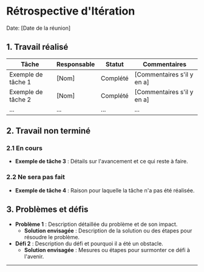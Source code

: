 # Rétrospective d'Itération

Date: [Date de la réunion]

## 1. Travail réalisé

| Tâche | Responsable | Statut | Commentaires |
|-------|-------------|--------|--------------|
| Exemple de tâche 1 | [Nom] | Complété | [Commentaires s'il y en a] |
| Exemple de tâche 2 | [Nom] | Complété | [Commentaires s'il y en a] |
| ... | ... | ... | ... |

## 2. Travail non terminé

### 2.1 En cours
- **Exemple de tâche 3** : Détails sur l'avancement et ce qui reste à faire.

### 2.2 Ne sera pas fait
- **Exemple de tâche 4** : Raison pour laquelle la tâche n'a pas été réalisée.

## 3. Problèmes et défis

- **Problème 1** : Description détaillée du problème et de son impact.
    - **Solution envisagée** : Description de la solution ou des étapes pour résoudre le problème.
- **Défi 2** : Description du défi et pourquoi il a été un obstacle.
    - **Solution envisagée** : Mesures ou étapes pour surmonter ce défi à l'avenir.

---

